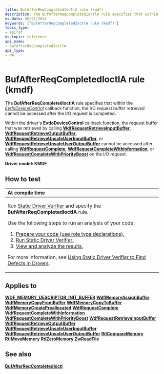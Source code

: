 ```yaml
---
title: BufAfterReqCompletedIoctlA rule (kmdf)
description: The BufAfterReqCompletedIoctlA rule specifies that within the EvtIoDeviceControl callback function, the I/O request buffer retrieved cannot be accessed after the I/O request is completed.
ms.date: 05/21/2018
keywords: ["BufAfterReqCompletedIoctlA rule (kmdf)"]
topic_type:
- apiref
ms.topic: reference
api_name:
- BufAfterReqCompletedIoctlA
api_type:
- NA
---
```


# BufAfterReqCompletedIoctlA rule (kmdf)


The **BufAfterReqCompletedIoctlA** rule specifies that within the [*EvtIoDeviceControl*](/windows-hardware/drivers/ddi/wdfio/nc-wdfio-evt_wdf_io_queue_io_device_control) callback function, the I/O request buffer retrieved cannot be accessed after the I/O request is completed.

Within the driver's **EvtIoDeviceControl** callback function, the request buffer that was retrieved by calling [**WdfRequestRetrieveInputBuffer**](/windows-hardware/drivers/ddi/wdfrequest/nf-wdfrequest-wdfrequestretrieveinputbuffer), [**WdfRequestRetrieveOutputBuffer**](/windows-hardware/drivers/ddi/wdfrequest/nf-wdfrequest-wdfrequestretrieveoutputbuffer), [**WdfRequestRetrieveUnsafeUserInputBuffer**](/windows-hardware/drivers/ddi/wdfrequest/nf-wdfrequest-wdfrequestretrieveunsafeuserinputbuffer), or [**WdfRequestRetrieveUnsafeUserOutputBuffer**](/windows-hardware/drivers/ddi/wdfrequest/nf-wdfrequest-wdfrequestretrieveunsafeuseroutputbuffer) cannot be accessed after calling [**WdfRequestComplete**](/windows-hardware/drivers/ddi/wdfrequest/nf-wdfrequest-wdfrequestcomplete), [**WdfRequestCompleteWithInformation**](/windows-hardware/drivers/ddi/wdfrequest/nf-wdfrequest-wdfrequestcompletewithinformation), or [**WdfRequestCompleteWithPriorityBoost**](/windows-hardware/drivers/ddi/wdfrequest/nf-wdfrequest-wdfrequestcompletewithpriorityboost) on the I/O request.

**Driver model: KMDF**

## How to test

<table>
<colgroup>
<col width="100%" />
</colgroup>
<thead>
<tr class="header">
<th align="left">At compile time</th>
</tr>
</thead>
<tbody>
<tr class="odd">
<td align="left"><p>Run <a href="/windows-hardware/drivers/devtest/static-driver-verifier" data-raw-source="[Static Driver Verifier](./static-driver-verifier.md)">Static Driver Verifier</a> and specify the <strong>BufAfterReqCompletedIoctlA</strong> rule.</p>
Use the following steps to run an analysis of your code:
<ol>
<li><a href="/windows-hardware/drivers/devtest/using-static-driver-verifier-to-find-defects-in-drivers#preparing-your-source-code" data-raw-source="[Prepare your code (use role type declarations).](./using-static-driver-verifier-to-find-defects-in-drivers.md#preparing-your-source-code)">Prepare your code (use role type declarations).</a></li>
<li><a href="/windows-hardware/drivers/devtest/using-static-driver-verifier-to-find-defects-in-drivers#running-static-driver-verifier" data-raw-source="[Run Static Driver Verifier.](./using-static-driver-verifier-to-find-defects-in-drivers.md#running-static-driver-verifier)">Run Static Driver Verifier.</a></li>
<li><a href="/windows-hardware/drivers/devtest/using-static-driver-verifier-to-find-defects-in-drivers#viewing-and-analyzing-the-results" data-raw-source="[View and analyze the results.](./using-static-driver-verifier-to-find-defects-in-drivers.md#viewing-and-analyzing-the-results)">View and analyze the results.</a></li>
</ol>
<p>For more information, see <a href="/windows-hardware/drivers/devtest/using-static-driver-verifier-to-find-defects-in-drivers" data-raw-source="[Using Static Driver Verifier to Find Defects in Drivers](./using-static-driver-verifier-to-find-defects-in-drivers.md)">Using Static Driver Verifier to Find Defects in Drivers</a>.</p></td>
</tr>
</tbody>
</table>

## Applies to

[**WDF\_MEMORY\_DESCRIPTOR\_INIT\_BUFFER**](/windows-hardware/drivers/ddi/wdfmemory/nf-wdfmemory-wdf_memory_descriptor_init_buffer)
[**WdfMemoryAssignBuffer**](/windows-hardware/drivers/ddi/wdfmemory/nf-wdfmemory-wdfmemoryassignbuffer)
[**WdfMemoryCopyFromBuffer**](/windows-hardware/drivers/ddi/wdfmemory/nf-wdfmemory-wdfmemorycopyfrombuffer)
[**WdfMemoryCopyToBuffer**](/windows-hardware/drivers/ddi/wdfmemory/nf-wdfmemory-wdfmemorycopytobuffer)
[**WdfMemoryCreatePreallocated**](/windows-hardware/drivers/ddi/wdfmemory/nf-wdfmemory-wdfmemorycreatepreallocated)
[**WdfRequestComplete**](/windows-hardware/drivers/ddi/wdfrequest/nf-wdfrequest-wdfrequestcomplete)
[**WdfRequestCompleteWithInformation**](/windows-hardware/drivers/ddi/wdfrequest/nf-wdfrequest-wdfrequestcompletewithinformation)
[**WdfRequestCompleteWithPriorityBoost**](/windows-hardware/drivers/ddi/wdfrequest/nf-wdfrequest-wdfrequestcompletewithpriorityboost)
[**WdfRequestRetrieveInputBuffer**](/windows-hardware/drivers/ddi/wdfrequest/nf-wdfrequest-wdfrequestretrieveinputbuffer)
[**WdfRequestRetrieveOutputBuffer**](/windows-hardware/drivers/ddi/wdfrequest/nf-wdfrequest-wdfrequestretrieveoutputbuffer)
[**WdfRequestRetrieveUnsafeUserInputBuffer**](/windows-hardware/drivers/ddi/wdfrequest/nf-wdfrequest-wdfrequestretrieveunsafeuserinputbuffer)
[**WdfRequestRetrieveUnsafeUserOutputBuffer**](/windows-hardware/drivers/ddi/wdfrequest/nf-wdfrequest-wdfrequestretrieveunsafeuseroutputbuffer)
[**RtlCompareMemory**](/windows-hardware/drivers/ddi/wdm/nf-wdm-rtlcomparememory)
[**RtlMoveMemory**](/windows-hardware/drivers/ddi/wdm/nf-wdm-rtlmovememory)
[**RtlZeroMemory**](/windows-hardware/drivers/ddi/wdm/nf-wdm-rtlzeromemory)
[**ZwReadFile**](/windows-hardware/drivers/ddi/ntifs/nf-ntifs-ntreadfile)
## See also

[**BufAfterReqCompletedIoctl**](kmdf-bufafterreqcompletedioctl.md)
